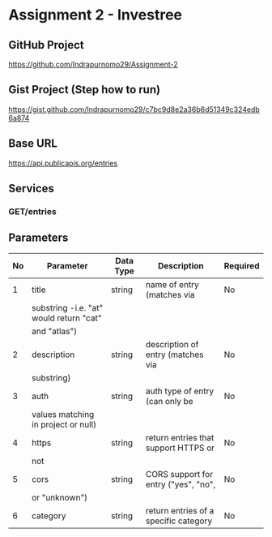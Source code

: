 # Assignment 2 - Investree

## GitHub Project
https://github.com/Indrapurnomo29/Assignment-2

## Gist Project (Step how to run)
https://gist.github.com/Indrapurnomo29/c7bc9d8e2a36b6d51349c324edb6a874

## Base URL
https://api.publicapis.org/entries

## Services
### GET/entries
## Parameters

| No | Parameter     | Data Type | Description                             | Required |
| -- | ------------- | --------- | --------------------------------------- | -------- |
| 1  | title         | string    | name of entry (matches via              | No       |
                                 | substring -i.e. "at" would return "cat" |          |
                                 | and "atlas")                            |          |
| 2  | description   | string    | description of entry (matches via       | No       |    
                                 | substring)                              |
| 3  | auth          | string    | auth type of entry (can only be         | No       | 
                                 | values matching in project or null)     |
| 4  | https         | string    | return entries that support HTTPS or    | No       |
                                 | not                                     | 
| 5  | cors          | string    | CORS support for entry ("yes", "no",    | No       | 
                                 | or "unknown")                           |
| 6  | category      | string    | return entries of a specific category   | No       |


